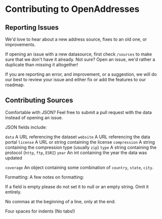 # Contributing to OpenAddresses

## Reporting Issues

We'd love to hear about a new address source, fixes to an old one, or 
improvements. 

If opening an issue with a new datasource, first check `/sources` to 
make sure that we don't have it already. Not sure? Open an issue, we'd 
rather a duplicate than missing it altogether!

If you are reporting an error, and improvement, or a suggestion, we will 
do our best to review your issue and either fix or add the features to 
our roadmap.

## Contributing Sources

Comfortable with JSON? Feel free to submit a pull request with the data 
instead of opening an issue. 

JSON fields include:

`data` A URL referencing the dataset
`website` A URL referencing the data portal
`license` A URL or string containing the license
`compression` A string containing the compression type (usually `zip`)
`type` A string containing the protocol (`http`, `ftp`, `ESRI`)
`year` An int containing the year the data was updated

`coverage` An object containing some combination of `country`, 
`state`, `city`.

Formatting:
A few notes on formatting:

If a field is empty please do not set it to null or an empty string. 
Omit it entirely.

No commas at the beginning of a line, only at the end.

Four spaces for indents (No tabs!)
